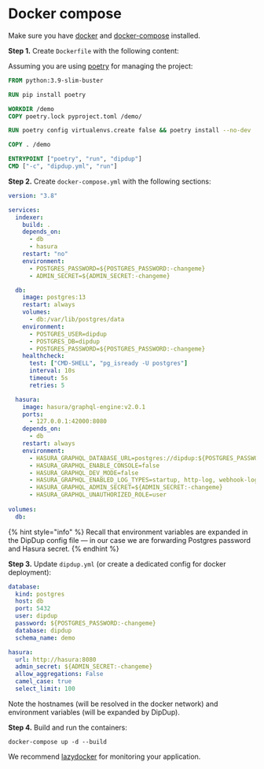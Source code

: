 # Docker compose

Make sure you have [docker](https://docs.docker.com/get-docker/) and [docker-compose](https://docs.docker.com/compose/install/) installed.

**Step 1.** Create `Dockerfile` with the following content:

Assuming you are using [poetry](https://python-poetry.org/) for managing the project:

```dockerfile
FROM python:3.9-slim-buster

RUN pip install poetry

WORKDIR /demo
COPY poetry.lock pyproject.toml /demo/

RUN poetry config virtualenvs.create false && poetry install --no-dev

COPY . /demo

ENTRYPOINT ["poetry", "run", "dipdup"]
CMD ["-c", "dipdup.yml", "run"]
```

 **Step 2.** Create `docker-compose.yml` with the following sections:

```yaml
version: "3.8"

services:
  indexer:
    build: .
    depends_on:
      - db
      - hasura
    restart: "no"
    environment:
      - POSTGRES_PASSWORD=${POSTGRES_PASSWORD:-changeme}
      - ADMIN_SECRET=${ADMIN_SECRET:-changeme}

  db:
    image: postgres:13
    restart: always
    volumes:
      - db:/var/lib/postgres/data
    environment: 
      - POSTGRES_USER=dipdup
      - POSTGRES_DB=dipdup
      - POSTGRES_PASSWORD=${POSTGRES_PASSWORD:-changeme}
    healthcheck:
      test: ["CMD-SHELL", "pg_isready -U postgres"]
      interval: 10s
      timeout: 5s
      retries: 5

  hasura:
    image: hasura/graphql-engine:v2.0.1
    ports:
      - 127.0.0.1:42000:8080
    depends_on:
      - db
    restart: always
    environment:
      - HASURA_GRAPHQL_DATABASE_URL=postgres://dipdup:${POSTGRES_PASSWORD:-changeme}@db:5432/dipdup
      - HASURA_GRAPHQL_ENABLE_CONSOLE=false
      - HASURA_GRAPHQL_DEV_MODE=false
      - HASURA_GRAPHQL_ENABLED_LOG_TYPES=startup, http-log, webhook-log, websocket-log, query-log
      - HASURA_GRAPHQL_ADMIN_SECRET=${ADMIN_SECRET:-changeme}
      - HASURA_GRAPHQL_UNAUTHORIZED_ROLE=user
  
volumes:
  db:
```

{% hint style="info" %}
Recall that environment variables are expanded in the DipDup config file — in our case we are forwarding Postgres password and Hasura secret.
{% endhint %}

**Step 3.** Update `dipdup.yml` \(or create a dedicated config for docker deployment\):

```yaml
database:
  kind: postgres
  host: db
  port: 5432
  user: dipdup
  password: ${POSTGRES_PASSWORD:-changeme}
  database: dipdup
  schema_name: demo

hasura:
  url: http://hasura:8080
  admin_secret: ${ADMIN_SECRET:-changeme}
  allow_aggregations: False
  camel_case: true
  select_limit: 100
```

Note the hostnames \(will be resolved in the docker network\) and environment variables \(will be expanded by DipDup\).

**Step 4.** Build and run the containers:

```text
docker-compose up -d --build
```

We recommend [lazydocker](https://github.com/jesseduffield/lazydocker) for monitoring your application.
